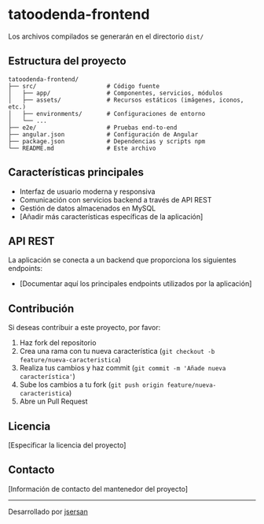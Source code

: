 # tatoodenda-frontend

Los archivos compilados se generarán en el directorio `dist/`

## Estructura del proyecto
```
tatoodenda-frontend/
├── src/                    # Código fuente
│   ├── app/                # Componentes, servicios, módulos
│   ├── assets/             # Recursos estáticos (imágenes, iconos, etc.)
│   ├── environments/       # Configuraciones de entorno
│   └── ...
├── e2e/                    # Pruebas end-to-end
├── angular.json            # Configuración de Angular
├── package.json            # Dependencias y scripts npm
└── README.md               # Este archivo
```

## Características principales
- Interfaz de usuario moderna y responsiva
- Comunicación con servicios backend a través de API REST
- Gestión de datos almacenados en MySQL
- [Añadir más características específicas de la aplicación]

## API REST
La aplicación se conecta a un backend que proporciona los siguientes endpoints:
- [Documentar aquí los principales endpoints utilizados por la aplicación]

## Contribución
Si deseas contribuir a este proyecto, por favor:
1. Haz fork del repositorio
2. Crea una rama con tu nueva característica (`git checkout -b feature/nueva-caracteristica`)
3. Realiza tus cambios y haz commit (`git commit -m 'Añade nueva característica'`)
4. Sube los cambios a tu fork (`git push origin feature/nueva-caracteristica`)
5. Abre un Pull Request

## Licencia
[Especificar la licencia del proyecto]

## Contacto
[Información de contacto del mantenedor del proyecto]

---
Desarrollado por [jsersan](https://github.com/jsersab)

